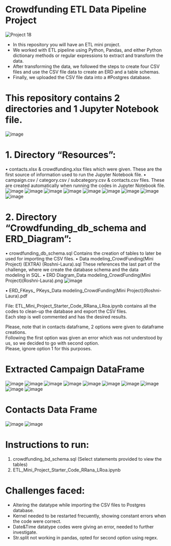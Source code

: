 # Crowdfunding ETL Data Pipeline Project
<img src="https://media4.giphy.com/media/ARJ4RmkS88HidM0146/giphy.webp?cid=ecf05e4774bke772ufg37exajo4p9wipaxrozfum1rph4fnl&ep=v1_stickers_search&rid=giphy.webp&ct=s" class="card-img-top" alt="Project 18">    

  
- In this repository you will have an ETL mini project.  
- We worked with ETL pipeline using Python, Pandas, and either Python dictionary methods or regular expressions to extract and transform the data.  
- After transforming the data, we followed the steps to create four CSV files and use the CSV file data to create an ERD and a table schemas.  
- Finally, we uploaded the CSV file data into a #Postgres database.

# This repository contains 2 directories and 1 Jupyter Notebook file.  
![image](https://github.com/user-attachments/assets/1ccf3548-19a8-422b-ab6c-4c8bff62534b)



# 1. Directory “Resources”: 
•	contacts.xlsx & crowdfunding.xlsx files which were given. These are the first source of information used to run the Jupyter Notebook file.
•	campaign.csv / category.csv / subcategory.csv & contacts.csv files. These are created automatically when running  the codes in Jupyter Notebook file.
![image](https://github.com/user-attachments/assets/2052e5fb-19f7-48a8-bacc-2b75f1b23768)
![image](https://github.com/user-attachments/assets/f967f050-9cab-4aa2-b4ee-dbc5f93ef39c)
![image](https://github.com/user-attachments/assets/7bdb287a-a5a4-4360-8d3e-82145a39c4e3)
![image](https://github.com/user-attachments/assets/c13f24f9-b6c4-453a-b2dd-e2b9d7b2c8ae)
![image](https://github.com/user-attachments/assets/2c64f708-5b37-4367-9f8a-9451f53c1586)
![image](https://github.com/user-attachments/assets/a1348353-9da1-4e27-a93b-3db5cbe1c97d)
![image](https://github.com/user-attachments/assets/0aca6466-bff4-452d-84ee-1f7b4befbef4)
![image](https://github.com/user-attachments/assets/259d3b68-6193-48fe-a5b2-c411225425a1)
![image](https://github.com/user-attachments/assets/b626dde5-e735-4a75-9dc9-6859c617d92d)

# 2. Directory “Crowdfunding_db_schema and ERD_Diagram”: 
•	crowdfunding_db_schema.sql Contains the creation of tables to later be used for importing the CSV files.
•	Data modeling_CrowdFunding(Mini Project) (EXTRA) (Roshni-Laura).sql These references the last part of the challenge, where we create the database schema and the data   
modeling in SQL.
•	ERD Diagram_Data modeling_CrowdFunding(Mini Project)(Roshni-Laura).png
  ![image](https://github.com/user-attachments/assets/2398920c-2f93-4e84-8f62-33df9037ea47)

•	ERD_FKeys_ PKeys_Data modeling_CrowdFunding(Mini Project)(Roshni-Laura).pdf

File: ETL_Mini_Project_Starter_Code_RRana_LRoa.ipynb contains all the codes to clean-up the database and export the CSV files.   
Each step is well commented and has the desired results.  

Please, note that in contacts dataframe, 2 options were given to dataframe creations.  
Following the first option was given an error which was not understood by us, so we decided to go with second option.  
Please, ignore option 1 for this purposes.

# Extracted Campaign DataFrame 
![image](https://github.com/user-attachments/assets/2959496e-0091-40cc-95ac-9f7cd7d0a88f)
![image](https://github.com/user-attachments/assets/58856fa4-c28c-477d-bcd3-a4cd92958355)
![image](https://github.com/user-attachments/assets/21412d74-1ae6-4768-adc2-eb2284453305)
![image](https://github.com/user-attachments/assets/fdc3ab43-262e-4606-893d-cba2bfca0ce8)
![image](https://github.com/user-attachments/assets/78f8c8c6-f76a-4d6e-ae9c-6d0f2f71bd5a)
![image](https://github.com/user-attachments/assets/da2b4fc3-2629-4bae-8b66-4f3fb2cf8c53)
![image](https://github.com/user-attachments/assets/8c59cba8-1fe3-415e-b898-d7ff0c29872f)
![image](https://github.com/user-attachments/assets/466b67ae-b733-47c2-819c-d96b19ea6173)
![image](https://github.com/user-attachments/assets/df42c085-4a47-4043-9492-690f7d951e26)
![image](https://github.com/user-attachments/assets/cd2f731f-5f3a-48a2-beeb-40eec220e23f)

# Contacts Data Frame 
![image](https://github.com/user-attachments/assets/0ccab164-59ca-4a16-85ef-e5891ee46545)
![image](https://github.com/user-attachments/assets/5e5a695a-1aae-40d3-a1d7-01a5625a59c2)


# Instructions to run:
1.	crowdfunding_bd_schema.sql (Select statements provided to view the tables)
2.	ETL_Mini_Project_Starter_Code_RRana_LRoa.ipynb

# Challenges faced:

- Altering the datatype while importing the CSV files to Postgres database.
- Kernel needed to be restarted frecuently, showing constant errors when the code were correct.
- Date&Time datatype codes were giving an error, needed to further investigate.
- Str.split not working in pandas, opted for second option using regex.
